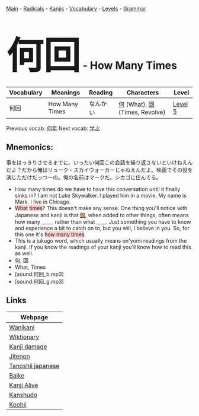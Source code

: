 <style> bigfont {font-size: 100px}</style>
[Main](../README.md) -
[Radicals](../radicals.md) -
[Kanjis](../kanjis.md) -
[Vocabulary](../vocabulary.md) -
[Levels](../levels.md) -
[Grammar](../grammar.md)
# <bigfont> 何回</bigfont> - How Many Times 

| Vocabulary | Meanings | Reading | Characters | Level |
| --- | --- | --- | --- | --- |
| 何回 | How Many Times | なんかい |  [何](../kanjis/何.md) (What), [回](../kanjis/回.md) (Times, Revolve) | [Level 5](../levels/wk_level5.md) |

Previous vocab: [何年](何年.md) Next vocab: [学ぶ](学ぶ.md) 

## Mnemonics:
事をはっきりさせるまでに、いったい何回この会話を繰り返さないといけねえんだよ？だから俺はリューク・スカイウォーカーじゃねえんだよ。映画でその役を演じただけだっつーの。俺の名前はマークだ。シカゴに住んでる。
* How many times do we have to have this conversation until it finally sinks in? I am not Luke Skywalker. I played him in a movie. My name is Mark. I live in Chicago.
* <span style="background-color:#ffcccb"> What</span> <span style="background-color:#ffcccb"> times</span>? This doesn't make any sense. One thing you'll notice with Japanese and kanji is that <span style="background-color:#fed8b1"> [何](https://jisho.org/search/何)</span>, when added to other things, often means how many _____ rather than what ____. Just something you have to know and experience a bit to catch on to, but you will, I believe in you. So, for this one it's <span style="background-color:#ffcccb"> how many times</span>.
* This is a jukugo word, which usually means on'yomi readings from the kanji. If you know the readings of your kanji you'll know how to read this as well.
* 何, 回
* What, Times
* [sound:何回_b.mp3]
* [sound:何回_g.mp3]


## Links 

| Webpage |
| --- |
| [Wanikani          ](https://www.wanikani.com/kanji/何回) |
| [Wiktionary        ](https://en.wiktionary.org/wiki/何回) |
| [Kanji damage      ](http://www.kanjidamage.com/kanji/search?utf8=✓&q=何回) |
| [Jitenon           ](https://jitenon.com/kanji/何回) |
| [Tanoshii japanese ](https://www.tanoshiijapanese.com/dictionary/kanji.cfm?k=何回) |
| [Baike             ](https://baike.baidu.com/item/何回) |
| [Kanji Alive       ](https://app.kanjialive.com/何回) |
| [Kanshudo          ](https://www.kanshudo.com/searchmn?q=何回) |
| [Koohii            ](https://kanji.koohii.com/study/kanji/何回) |
